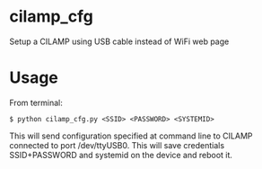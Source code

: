 # cilamp_cfg
Setup a CILAMP using USB cable instead of WiFi web page

# Usage

From terminal:

```
$ python cilamp_cfg.py <SSID> <PASSWORD> <SYSTEMID>
```

This will send configuration specified at command line
to CILAMP connected to port /dev/ttyUSB0.
This will save credentials SSID+PASSWORD and systemid
on the device and reboot it.
